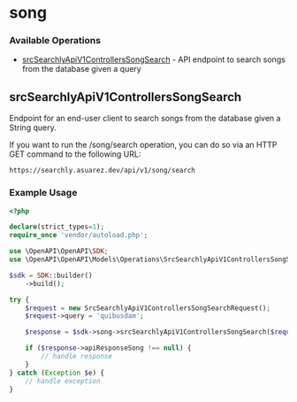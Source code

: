 # song

### Available Operations

* [srcSearchlyApiV1ControllersSongSearch](#srcsearchlyapiv1controllerssongsearch) - API endpoint to search songs from the database given a query

## srcSearchlyApiV1ControllersSongSearch

Endpoint for an end-user client to search songs from the database given a String query.

If you want to run the /song/search operation, you can do so via an HTTP GET command to the following URL:

```
https://searchly.asuarez.dev/api/v1/song/search
```


### Example Usage

```php
<?php

declare(strict_types=1);
require_once 'vendor/autoload.php';

use \OpenAPI\OpenAPI\SDK;
use \OpenAPI\OpenAPI\Models\Operations\SrcSearchlyApiV1ControllersSongSearchRequest;

$sdk = SDK::builder()
    ->build();

try {
    $request = new SrcSearchlyApiV1ControllersSongSearchRequest();
    $request->query = 'quibusdam';

    $response = $sdk->song->srcSearchlyApiV1ControllersSongSearch($request);

    if ($response->apiResponseSong !== null) {
        // handle response
    }
} catch (Exception $e) {
    // handle exception
}
```

